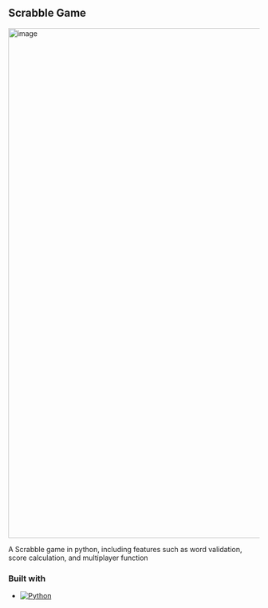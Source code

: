 ## Scrabble Game
<img width="1021" alt="image" src="https://user-images.githubusercontent.com/78121423/209366762-a36fc014-0abd-4593-892a-6ee8c867887f.png">

A Scrabble game in python, including features such as word validation, score calculation, and multiplayer function 

### Built with 
* [![Python][Python]][Python-url]


<!-- MARKDOWN LINKS & IMAGES -->
<!-- https://www.markdownguide.org/basic-syntax/#reference-style-links -->
[Next.js]: https://img.shields.io/badge/next.js-000000?style=for-the-badge&logo=nextdotjs&logoColor=white
[Next-url]: https://nextjs.org/
[Python]: https://img.shields.io/badge/Python-14354C?style=for-the-badge&logo=python&logoColor=white
[Python-url]: https://www.python.org/
